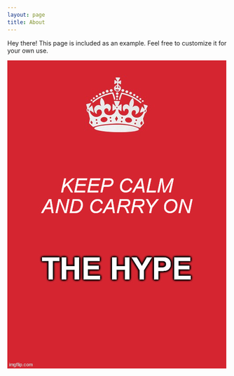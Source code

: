 ```yaml
---
layout: page
title: About
---
```


<p class="message">
  Hey there! This page is included as an example. Feel free to customize it for your own use.
</p>

![Keep calm and carry on the HYPE!](/public/assets/keepcalmandhype.jpg)